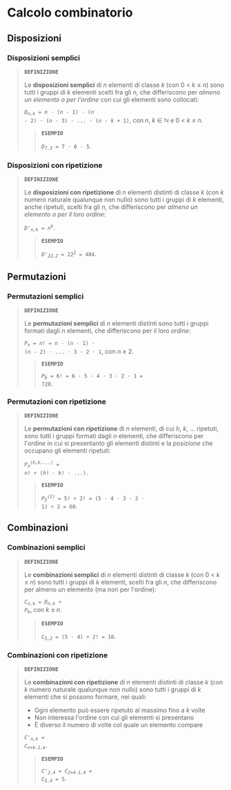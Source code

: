 # Calcolo combinatorio

## Disposizioni

### Disposizioni semplici

> **`DEFINIZIONE`**
> 
> Le **disposizioni semplici** di *n* elementi di classe *k* (con 0 < *k* &le; *n*) sono tutti i gruppi di *k* elementi scelti fra gli *n*, che differiscono per *almeno un elemento o per l'ordine* con cui gli elementi sono collocati:
> 
> <code><i>D<sub>n,k</sub></i> = <i>n</i> &sdot; (<i>n</i> - 1) &sdot; (<i>n</i> - 2) &sdot; (<i>n</i> - 3) &sdot; ... &sdot; (<i>n</i> - <i>k</i> + 1)</code>, con *n*, *k* &isin; &Nopf; e 0 < *k* &le; *n*.
> 
>> **`ESEMPIO`**
>> 
>> <code><i>D<sub>7,3</sub></i> = 7 &sdot; 6 &sdot; 5</code>.

### Disposizioni con ripetizione

> **`DEFINIZIONE`**
> 
> Le **disposizioni con ripetizione** di *n* elementi distinti di classe *k* (con *k* numero naturale qualunque non nullo) sono tutti i gruppi di *k* elementi, anche ripetuti, scelti fra gli *n*, che differiscono per *almeno un elemento o per il loro ordine*:
> 
> <code><i>D'<sub>n,k</sub></i> = <i>n<sup>k</sup></i></code>.
> 
>> **`ESEMPIO`**
>> 
>> <code><i>D'<sub>22,2</sub></i> = 22<sup>2</sup> = 484</code>.

## Permutazioni

### Permutazioni semplici

> **`DEFINIZIONE`**
> 
> Le **permutazioni semplici** di *n* elementi distinti sono tutti i gruppi formati dagli *n* elementi, che differiscono per il loro *ordine*:
> 
> <code><i>P<sub>n</sub></i> = <i>n</i>! = <i>n</i> &sdot; (<i>n</i> - 1) &sdot; (<i>n</i> - 2) &sdot; ... &sdot; 3 &sdot; 2 &sdot; 1</code>, con *n* &ge; 2.
> 
>> **`ESEMPIO`**
>> 
>> <code><i>P<sub>6</sub></i> = 6! = 6 &sdot; 5 &sdot; 4 &sdot; 3 &sdot; 2 &sdot; 1 = 720</code>.

### Permutazioni con ripetizione

> **`DEFINIZIONE`**
> 
> Le **permutazioni con ripetizione** di *n* elementi, di cui *h*, *k*, ... ripetuti, sono tutti i gruppi formati dagli *n* elementi, che differiscono per l'*ordine* in cui si presentanto gli elementi distinti e la *posizione* che occupano gli elementi ripetuti:
> 
> <code><i>P<sub>n</sub><sup>(<i>h</i>,<i>k</i>,...)</sup></i> = <i>n</i>! &divide; (<i>h</i>! &sdot; <i>k</i>! &sdot; ...)</code>.
> 
>> **`ESEMPIO`**
>> 
>> <code><i>P<sub>5</sub><sup>(2)</sup></i> = 5! &divide; 2! = (5 &sdot; 4 &sdot; 3 &sdot; 2 &sdot; 1) &divide; 2 = 60</code>.

## Combinazioni

### Combinazioni semplici

> **`DEFINIZIONE`**
> 
> Le **combinazioni semplici** di *n* elementi distinti di classe *k* (con 0 < *k* &le; *n*) sono tutti i gruppi di *k* elementi, scelti fra gli *n*, che differiscono per almeno un elemento (ma non per l'ordine):
> 
> <code><i>C<sub>n,k</sub></i> = <i>D<sub>n,k</sub></i> &divide; <i>P<sub>k</sub></i></code>, con *k* &le; *n*.
> 
>> **`ESEMPIO`**
>> 
>> <code><i>C<sub>5,2</sub></i> = (5 &sdot; 4) &divide; 2! = 10</code>.

### Combinazioni con ripetizione

> **`DEFINIZIONE`**
> 
> Le **combinazioni con ripetizione** di *n* elementi distinti di classe *k* (con *k* numero naturale qualunque non nullo) sono tutti i gruppi di *k* elementi che si possono formare, nei quali:
> - Ogni elemento può essere ripetuto al massimo fino a *k* volte
> - Non interessa l'ordine con cui gli elementi si presentano
> - È diverso il numero di volte col quale un elemento compare
> 
> <code><i>C'<sub>n,k</sub></i> = <i>C<sub>n+k-1,k</sub></i></code>.
> 
>> **`ESEMPIO`**
>> 
>> <code><i>C'<sub>2,4</sub></i> = <i>C<sub>2+4-1,4</sub></i> = <i>C<sub>5,4</sub></i> = 5</code>.
